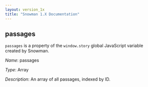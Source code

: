 ```yaml
---
layout: version_1x
title: "Snowman 1.X Documentation"
---
```


## passages

`passages` is a property of the `window.story` global JavaScript variable created by Snowman.

*Name*: passages

*Type*: Array

*Description*: An array of all passages, indexed by ID.
